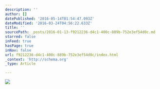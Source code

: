 ```yaml
---
description: ''
author: []
datePublished: '2016-05-14T01:54:47.093Z'
dateModified: '2016-03-24T04:56:22.633Z'
title: ''
sourcePath: _posts/2016-01-13-f9212236-d4c1-400c-889b-752e3ef54d0c.md
starred: false
inFeed: true
hasPage: true
inNav: false
url: f9212236-d4c1-400c-889b-752e3ef54d0c/index.html
_context: 'http://schema.org'
_type: Article

---
```

![](https://the-grid-user-content.s3-us-west-2.amazonaws.com/1a1a235b-f68f-4086-aec6-a7104b03dda3.png)